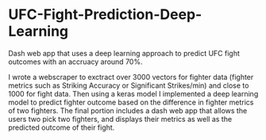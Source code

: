 # UFC-Fight-Prediction-Deep-Learning

Dash web app that uses a deep learning approach to predict UFC fight outcomes with an accruacy around 70%.

I wrote a webscraper to exctract over 3000 vectors for fighter data (fighter metrics such as Striking Accuracy or Significant Strikes/min) and close to 1000 for fight data. 
Then using a keras model I implemented a deep learning model to predict fighter outcome based on the difference in fighter metrics of two fighters.
The final portion includes a dash web app that allows the users two pick two fighters, and displays their metrics as well as the predicted outcome of their fight.
